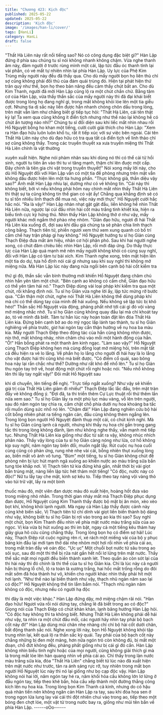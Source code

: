 ```yaml
---
title: "Chương 423: Kịch độc"
published: 2025-05-22
updated: 2025-05-22
description: 'Kịch độc'
image: '/images/han-li/cover/'
tags: [HanLi]
category: HanLi
draft: false
---
```


"Thất Hà Liên này rất nổi tiếng sao? Nó có công dụng đặc biệt
gì?" Hàn Lập đứng ở phía sau chúng tu sĩ nói không nhanh không
chậm.
Vừa nghe thanh âm này, đám người ở trước rùng mình một cái,
lập tức đầu óc thanh tỉnh lại vài phần, có vẻ mất tự nhiên nhìn lại
phía Hàn Lập.
Uy lực của Phệ Kim Trùng mấy người này đều đã thấy qua. Cho
dù mấy người bọn họ liên thủ chỉ sợ cũng không phải đối thủ của
đám quái trùng đó. Hiện tại phát hiện thứ trân quý như thế, bọn
họ theo bản năng đều cảm thấy chút bất an.
Cho dù Kim Thanh, người đã mời Hàn Lập cũng lộ ra một chút
chần chừ.
Bằng tâm cơ của Hàn Lập, vừa thấy thần sắc của mấy người này
thì đã đại khái biết được trong lòng họ đang nghĩ gì, trong mắt
không khỏi lóe lên một tia giễu cợt.
Nhưng tia dị sắc này liền được hắn nhanh chóng chôn dấu trong
lòng, trên mặt vẫn làm như chẳng biết gì tiếp tục hỏi:
"Thất Hà Liên, cái tên thật kỳ lạ! Ta xem qua cũng không ít điển
tịch nhưng như thế nào lại không hề có chút ấn tượng nào nhỉ?"
Chúng tu sĩ đối diện sau khi liếc mắt nhìn nhau rồi Hồ Nguyệt
bỗng ho khan một tiếng, cười cười giải thích cho Hàn Lập:
"Xem ra Hàn đạo hữu luôn luôn khổ tu, rất ít tiếp xúc với sự việc
bên ngoài. Cái tên Thất Hà Liên này cho dù đạo hữu có tra qua tất
cả điển tịch về linh thảo chỉ sợ cũng không thấy. Trong các truyền
thuyết xa xưa truyền miệng thì Thất Hà Liên chính là vật thường

xuyên xuất hiện. Nghe nói phàm nhân sau khi dùng nó thì có thể
cải tử hồi sinh, người tu tiên ăn vào thì tu vi tăng mạnh, thậm chí
lên đuợc một cấp. Đây chính là tiên gia chi vật trong truyền
thuyết!"
Nói xong mấy lời này, cho dù Hồ Nguyệt đối với Hàn Lập vẫn có
một tia đề phòng nhưng trên mặt vẫn không dấu được hiện lên
một tia hưng phấn.
"Thực không giả, thần diệu vậy sao?" Ánh mắt Hàn Lập nhíu lại,
dường như có vẻ không tin.
"Cái này thì không biết, bởi vì nếu không phải hôm nay chính mắt
nhìn thấy Thất Hà Liên thì thật sự ta cũng không tin thế gian có
vật ấy! Chẳng qua khẳng định sẽ có tu sĩ tốn nhiều linh thạch để
mua nó, việc này mới thực" Hồ Nguyệt cười hắc hắc nói.
"Ra là vậy!" Hàn Lập nhàn nhạt gật gật đầu, liền không hề nhìn
Thất Hà Liên nữa, ngược lại cúi đầu nhìn hài cốt màu trắng tinh
khiết kia, hiện ra biểu tình cực kỳ hứng thú.
Nhìn thấy Hàn Lập không thờ ơ như vậy, mấy người khác mới
ngầm thở phào nhẹ nhõm.
"Giản đạo hữu, ngươi đi hái Thất Hà Liên kia xuống đi, đợi sau khi
đấu giá chúng ta sẽ phân chia linh thạch công bằng. Thạch tiên
tử, phiền ngươi xem thử xem xung quanh có bố trí cấm chế hay
trận pháp gì hay không." Hồ Nguyệt hướng tu sĩ họ Giản cùng
Thạch Điệp đưa mắt ám hiệu, nhân cơ hội phân phó.
Sau khi hai người nghe xong, có chút đăm chiêu liếc nhìn Hàn
Lập, rồi mới đáp ứng.
Do thấy thực lực của Hàn Lập quá mạnh mẽ nên mấy người
không khỏi có cùng suy nghĩ, đối với Hàn Lập có tâm tư bài xích.
Kim Thanh nghe xong, trên mặt hiện lên một tia do dự, tựa hồ
định nói cái gì nhưng sau khi suy nghĩ thì không mở miệng nữa.
Mà Hàn Lập lúc này đang nửa ngồi bên cạnh bộ hài cốt kiểm tra

thứ gì đó, thần sắc vẫn bình thường mới khiến Hồ Nguyệt đang
chăm chú nhìn hắn yên tâm một chút.
"Bên cạnh ao không có cấm chế, Giản đạo hữu có thể yên tâm
hái nó." Thạch Điệp dùng vài loại pháp khí kiểm tra qua một chút,
rồi khẳng định nói.
Tu sĩ họ Giản vừa nghe lời ấy, lập tức mừng rỡ bước qua.
"Cẩn thận một chút, nghe nói Thất Hà Liên không thể dùng pháp
khí mà chỉ có thể dùng tay của mình để hái xuống. Nếu không sẽ
lập tức bị khô héo!" Thần sắc Hồ Nguyệt vừa động, phảng phất
nhớ tới cái gì đó vội vàng mở miệng nhắc nhở.
Tu sĩ họ Giản cũng không quay đầu lại mà chỉ khoát tay áo, tỏ vẻ
mình đã biết.
Tâm tư hắn lúc này hoàn toàn đặt lên đóa Thất Hà Liên kia.
Đứng bên cạnh bờ ao do mỹ ngọc lấp lánh tạo thành, tu sĩ họ
Giản nghiêng về phía trước, giơ hai ngón tay cẩn thận hướng về
nụ hoa ba màu kia.
Mấy người Thạch Điệp theo động tác của hắn cũng không nhịn
được, nín thở, mắt không nháy, nhìn chăm chú vào mỗi một hành
động của hắn.
"Ồ!" Hắn bỗng phát ra một thanh âm kinh ngạc.
"Làm sao vậy?" Hồ Nguyệt cùng Thạch Điệp không hẹn mà cùng
đồng loạt mở miệng hỏi, trên mặt tất cả đều hiện ra vẻ lo lắng.
Về phần họ lo lắng cho người đi hái hay là lo lắng cho vật được
hái thì cũng khó mà biết được.
"Có điểm cổ quái, sao bông hoa này lại rắn chắc như thế? Dường
như rất khó để nhổ lên." Tu sĩ họ Giản thu ngón tay trở về, hoạt
động một chút rồi nghi hoặc nói.
"Nếu nhổ không lên thì lấy tay ngắt vậy!" Đôi mắt Hồ Nguyệt sau

khi di chuyển, lên tiếng đề nghị.
"Trực tiếp ngắt xuống? Như vậy sẽ khiến giá trị của Thất Hà Liên
giảm đi nhiều!" Thạch Điệp lắc lắc đầu, trên mặt tràn đầy vẻ
không đồng ý.
"Đợi đã, ta thi triển thêm Cự Lực thuật rồi thử thêm lần nữa xem
sao." Tu sĩ họ Giản lấy ra một phù lục màu vàng, vỗ lên trên
người, sau đó năm ngón tay chìa ra, cầm chặt chỗ phía dưới nụ
hoa khoảng ba tấc rồi muốn dùng sức nhổ nó lên.
"Chậm đã!" Hàn Lập đang nghiên cứu bộ hài cốt bỗng nhiên phát
ra tiếng ngăn cản, đầu cũng không thèm ngẩng lên.
Trong lòng bọn người Hồ Nguyệt đánh thụp một cái, có chút kinh
nghi.
Mà tu sĩ họ Giản cũng lạnh cả người, nhưng khi thấy nụ hoa chỉ
gần trong gang tấc thì trong lòng không đành, làm như không
nghe thấy, vẫn mạnh mẽ tiếp tục.
Nhưng Thất Hà Liên kia giống như đúc từ sắt ra vậy, không nhúc
nhích phân nào.
Thấy vậy lòng của tu sĩ họ Giản càng nóng như lửa, cơ hồ không
kịp suy nghĩ, năm ngón tay biến đổi, muốn ngắt lấy.
Rút cuộc nụ hoa cuối cùng cũng có phản ứng, rung nhè nhẹ vài
cái, bỗng nhiên thụt xuống lòng ao, biến mất vô ảnh vô tung.
"Bùm" một tiếng, tu sĩ họ Giản không chút đề phòng nên bị lực hút
mạnh ngã xuống ao khiến nước ao màu trắng sữa bắn tung tóe
khắp nơi.
Vị Thạch tiên tử kia đứng khá gần, nhất thời bị vài giọt bắn trúng
mặt, nàng liền lập tức hét thảm một tiếng!
"Có độc, nước này có độc!" Nữ tu lấy tay che mặt, kinh sợ kêu to.
Tiếp theo tay nàng vội vàng thò vào túi trữ vật, lấy ra một bình

thuốc màu đỏ, một viên đan dược màu đỏ xuất hiện, hoảng hốt
đưa vào trong miệng nhỏ nhắn.
Trong thời gian nháy mắt mà Thạch Điệp phục dụng đan dược,
Hồ Nguyệt cùng Kim Thanh thấy được bộ mặt bị ăn mòn, xèo xèo
bọt khí, không khỏi lạnh người.
Mà ngay cả Hàn Lập thấy được cảnh này cũng khẽ biến sắc.
Vị Thạch tiên tử chỉ dính vài giọt liền biến thành bộ dáng như vậy,
không biết tu sĩ họ Giản bị rơi vào trong ao kia thì sao?
Suy nghĩ một chút, bọn Kim Thanh đều nhìn về phía mặt nước
màu trắng sữa của ao ngọc.
Vị kia vừa bị hút xuống ao thì im bặt, ngay cả một tiếng kêu thảm
hay giãy giụa hô cứu cũng chẳng thấy.
Trong lòng bọn họ có điểm sợ hãi!
Lúc này, Thạch Điệp rút cuộc ngừng rên rỉ, xé rách một miếng vải
của bộ y phục băng kín đầu lại mới tạm thở dài nhẹ nhõm một hơi
rồi nhìn về phía cái ao, trong mắt tràn đầy vẻ oán độc.
"Ục ục" Một chuỗi bọt nước từ sâu trong ao sôi sục, sau đó một
thi thể bị rữa nát gần hết nổi lơ lửng trên mặt nước.
Thấy thế sắc mặt mọi người đều biến thành xanh lét.
Theo quần áo còn sót lại của thi hài này thì đó chính là thi thể của
tu sĩ họ Giản kia.
Chỉ là lúc này cả người hắn bị thủng lỗ chỗ, lộ ra toàn là xương
trắng, hai hốc mắt trống rỗng do đôi mắt sớm đã hóa thành hư vô,
khiến cho người khác nhìn thấy phải hít một hơi lạnh.
"Như thế nào lại biến thành như vậy, thạch nhũ ngàn năm sao lại
có độc?" Hồ Nguyệt không thể tin lẩm bẩm nói.
"Thạch nhũ ngàn năm không có độc, nhưng nếu có người hạ độc

thì đây là một việc khác." Hàn Lập đứng dậy, mở miệng chậm rãi
nói.
"Hàn đạo hữu! Ngươi vừa rồi nói dừng tay, chẳng lẽ đã biết trong
ao có độc?" Giọng nói của Thạch Điệp có chút khàn khàn, lạnh
băng hướng Hàn Lập hỏi.
"Có độc hay không thì ta không biết. Nhưng Thất Hà Liên không
phải dễ hái như vậy, ta nhìn ra một chút đầu mối, các ngươi hãy
nhìn tay phải bộ bạch cốt này đi!" Hàn Lập dùng mũi chân nhẹ
nhàng chỉ chỉ bộ hài cốt dưới chân, bất động thanh sắc nói.
Nghe xong lời này, bọn Hồ Nguyệt không khỏi tập trung nhìn lại,
kết quả lộ ra thần sắc kỳ quái.
Tay phải của bộ bạch cốt này chẳng những bị đen một mảng, hơn
nữa ngón trỏ còn không đủ, bị mất một đoạn, chỗ đứt không đều,
phảng phất giống như bị cái gì đó cắn.
Hàn Lập không nhìn biểu tình nghi hoặc của mọi người, cũng
không giải thích gì mà là trong mắt lóe lên hàn quang nhìn về phía
cái ao.
Chỉ thấy trong làn nước màu trắng sữa kia, đóa "Thất Hà Liên"
chẳng biết từ lúc nào đã xuất hiện trên mặt nước như trước, tản
ra ánh sáng rực rỡ, tuy nhiên trong mắt bọn người Hồ Nguyệt lúc
này thì nó lại giống như bọ cạp độc vậy.
Hàn Lập không nói hai lời, năm ngón tay hé ra, năm khối hỏa cầu
không lớn lơ lửng ở đầu ngón tay, tiếp theo khẽ bắn, hỏa cầu xếp
thành một đường thẳng công kích lên nụ hoa kia.
Trong lòng bọn Kim Thanh cả kinh, nhưng do có hậu quả nhãn
tiền nên không ngăn cản Hàn Lập ra tay, sau khi đóa hoa sen ở
trong ngọn lửa lung lay vài cái thì đột nhiên chui vào trong ao, tiếp
theo một bóng đen chợt lóe, một vật từ trong nước bay ra, giống
như mũi tên bắn về phía Hàn Lập.
------oOo------
